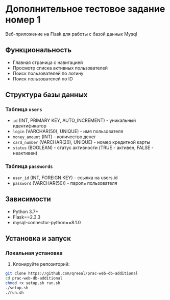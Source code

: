 # Дополнительное тестовое задание номер 1

Веб-приложение на Flask для работы с базой данных Mysql

## Функциональность

- Главная страница с навигацией
- Просмотр списка активных пользователей
- Поиск пользователей по логину
- Поиск пользователей по ID

## Структура базы данных

### Таблица `users`
- `id` (INT, PRIMARY KEY, AUTO_INCREMENT) - уникальный идентификатор
- `login` (VARCHAR(50), UNIQUE) - имя пользователя
- `money_amount` (INT) - количество денег
- `card_number` (VARCHAR(20), UNIQUE) - номер кредитной карты
- `status` (BOOLEAN) - статус активности (TRUE - активен, FALSE - неактивен)

### Таблица `passwords`
- `user_id` (INT, FOREIGN KEY) - ссылка на users.id
- `password` (VARCHAR(50)) - пароль пользователя

## Зависимости

- Python 3.7+
- Flask==2.3.3
- mysql-connector-python==8.1.0

## Установка и запуск

### Локальная установка

1. Клонируйте репозиторий:
```bash
git clone https://github.com/qreeal/prac-web-db-additional
cd prac-web-db-additional
chmod +x setup.sh run.sh
./setup.sh
./run.sh
